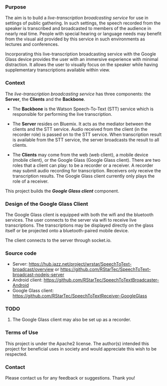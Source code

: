 
### Purpose

The aim is to build a <i>live-transcription broadcasting service</i> for use in settings 
of public gathering. In such settings, the speech recorded from the speaker is transcribed 
and broadcasted to members of the audience in nearly real time. People with special hearing 
or language needs may benefit from the visual aid provided by this service in such environments 
as lectures and conferences.

Incorporating this live-transcription broadcasting service with the Google Glass device provides
the user with an immersive experience with minimal distraction. It allows the user to visually
focus on the speaker while having supplementary transcriptions available within view.

### Context

The <i>live-transcription broadcasting service</i> has three components: the <b>Server</b>, the
<b>Clients</b> and the <b>Backbone</b>.

- The <b>Backbone</b> is the Watson Speech-To-Text (STT) service which is responsible for performing 
the live transcription.

- The <b>Server</b> resides on Bluemix. It acts as the mediator between the clients and the STT service. 
Audio received from the client (in the recorder role) is passed on to the STT service. When 
transcription result is available from the STT service, the server broadcasts the result to all 
clients.

- The <b>Clients</b> may come from the web (web client), a mobile device (mobile client), or the Google 
Glass (Google Glass client).
There are two roles that a client can play: to be a recorder or a receiver. A recorder may submit audio
recording for transcription. Receivers only receive the transcription results. The Google Glass client
currently only plays the role of a receiver.

This project builds the <b><i>Google Glass client</i></b> component.


### Design of the Google Glass Client

The Google Glass client is equipped with both the wifi and the bluetooth services. The user connects
to the server via wifi to receive live transcriptions. The transcriptions may be displayed directly
on the glass itself or be projected onto a bluetooth-paired mobile device.

The client connects to the server through socket.io.


### Source code

- Server: https://hub.jazz.net/project/wrstar/SpeechToText-broadcast/overview or https://github.com/RStarTec/SpeechToText-broadcast-nodejs-server 
- Android client: https://github.com/RStarTec/SpeechToTextBroadcaster-Android
- Google Glass client: https://github.com/RStarTec/SpeechToTextReceiver-GoogleGlass

### TODO

1. The Google Glass client may also be set up as a recorder.

### Terms of Use

This project is under the Apache2 license. 
The author(s) intended this project for beneficial uses in society and would appreciate this 
wish to be respected.

### Contact

Please contact us for any feedback or suggestions. Thank you!
